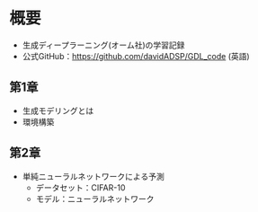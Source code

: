 # 概要
* 生成ディープラーニング(オーム社)の学習記録
* 公式GitHub：https://github.com/davidADSP/GDL_code (英語)

## 第1章
* 生成モデリングとは
* 環境構築

## 第2章
* 単純ニューラルネットワークによる予測
  * データセット：CIFAR-10
  * モデル：ニューラルネットワーク
